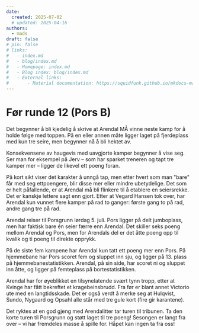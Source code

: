 ```yaml
---
date:
  created: 2025-07-02
  # updated: 2025-04-16
authors:
  - mads
draft: false
# pin: false
# links:
#   - index.md
#   - blog/index.md
#   - Homepage: index.md
#   - Blog index: blog/index.md
#   - External links:
#       - Material documentation: https://squidfunk.github.io/mkdocs-material
---
```


# Før runde 12 (Pors B)

Det begynner å bli kjedelig å skrive at Arendal MÅ vinne neste kamp for å holde følge med toppen. På en eller annen måte ligger laget på fjerdeplass med kun tre seire, men begynner nå å bli hektet av.

Konsekvensene av haugevis med uavgjorte kamper begynner å vise seg. Ser man for eksempel på Jerv – som har sparket treneren og tapt tre kamper mer – ligger de likevel ett poeng foran.

På kort sikt viser det karakter å unngå tap, men etter hvert som man "bare" får med seg ettpoengere, blir disse mer eller mindre ubetydelige. Det som er helt påfallende, er at Arendal må bli flinkere til å etablere en seiersrekke. Det er kanskje lettere sagt enn gjort. Etter at Vegard Hansen tok over, har Arendal kun vunnet flere kamper på rad to ganger: første gang to på rad, andre gang tre på rad.

Arendal reiser til Porsgrunn lørdag 5. juli. Pors ligger på delt jumboplass, men har faktisk bare én seier færre enn Arendal. Det skiller seks poeng mellom Arendal og Pors, men for Arendals del er det åtte poeng opp til kvalik og ti poeng til direkte opprykk.

På de siste fem kampene har Arendal kun tatt ett poeng mer enn Pors. På hjemmebane har Pors scoret fem og sluppet inn sju, og ligger på 13. plass på hjemmebanestatistikken. Arendal, på sin side, har scoret ni og sluppet inn åtte, og ligger på femteplass på bortestatistikken.

Arendal har for øyeblikket en tilsynelatende svært tynn tropp, etter at Kvinge har fått bekreftet et kragebeinsbrudd. Fra før er blant annet Victorio ute med en langtidsskade. Det er også verdt å merke seg at Hulqvist, Sundo, Nygaard og Opsahl alle står med tre gule kort (fire gir karantene).

Det ryktes at en god gjeng med Arendalitter tar turen til tribunen. Ta den korte turen til Porsgrunn og støtt laget til tre poeng! Sesongen er langt fra over – vi har fremdeles masse å spille for. Håpet kan ingen ta fra oss!
